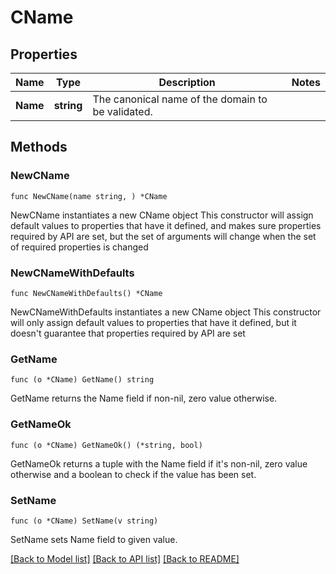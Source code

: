 # CName

## Properties

Name | Type | Description | Notes
------------ | ------------- | ------------- | -------------
**Name** | **string** | The canonical name of the domain to be validated. | 

## Methods

### NewCName

`func NewCName(name string, ) *CName`

NewCName instantiates a new CName object
This constructor will assign default values to properties that have it defined,
and makes sure properties required by API are set, but the set of arguments
will change when the set of required properties is changed

### NewCNameWithDefaults

`func NewCNameWithDefaults() *CName`

NewCNameWithDefaults instantiates a new CName object
This constructor will only assign default values to properties that have it defined,
but it doesn't guarantee that properties required by API are set

### GetName

`func (o *CName) GetName() string`

GetName returns the Name field if non-nil, zero value otherwise.

### GetNameOk

`func (o *CName) GetNameOk() (*string, bool)`

GetNameOk returns a tuple with the Name field if it's non-nil, zero value otherwise
and a boolean to check if the value has been set.

### SetName

`func (o *CName) SetName(v string)`

SetName sets Name field to given value.



[[Back to Model list]](../README.md#documentation-for-models) [[Back to API list]](../README.md#documentation-for-api-endpoints) [[Back to README]](../README.md)


